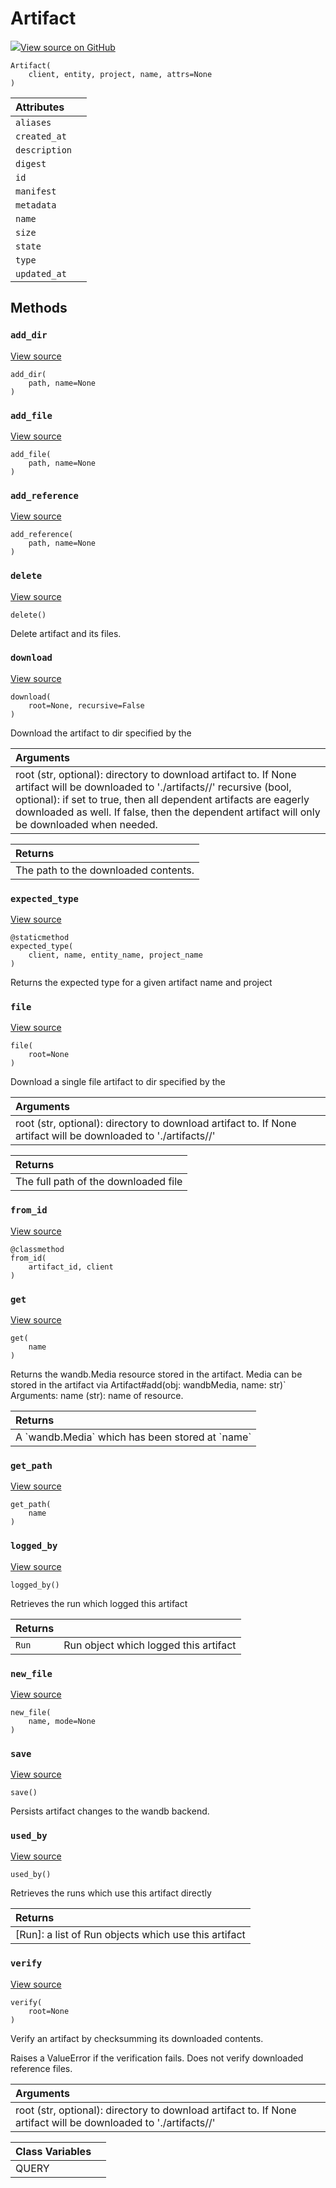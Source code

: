 # Artifact

[![](https://www.tensorflow.org/images/GitHub-Mark-32px.png)View source on GitHub](https://www.github.com/wandb/client/tree/master/wandb/apis/public.py#L2447-L3148)

```text
Artifact(
    client, entity, project, name, attrs=None
)
```

| Attributes |  |
| :--- | :--- |
| `aliases` |  |
| `created_at` |  |
| `description` |  |
| `digest` |  |
| `id` |  |
| `manifest` |  |
| `metadata` |  |
| `name` |  |
| `size` |  |
| `state` |  |
| `type` |  |
| `updated_at` |  |

## Methods

### `add_dir` <a id="add_dir"></a>

[View source](https://www.github.com/wandb/client/tree/master/wandb/apis/public.py#L2666-L2667)

```text
add_dir(
    path, name=None
)
```

### `add_file` <a id="add_file"></a>

[View source](https://www.github.com/wandb/client/tree/master/wandb/apis/public.py#L2663-L2664)

```text
add_file(
    path, name=None
)
```

### `add_reference` <a id="add_reference"></a>

[View source](https://www.github.com/wandb/client/tree/master/wandb/apis/public.py#L2669-L2670)

```text
add_reference(
    path, name=None
)
```

### `delete` <a id="delete"></a>

[View source](https://www.github.com/wandb/client/tree/master/wandb/apis/public.py#L2643-L2658)

```text
delete()
```

Delete artifact and its files.

### `download` <a id="download"></a>

[View source](https://www.github.com/wandb/client/tree/master/wandb/apis/public.py#L2799-L2841)

```text
download(
    root=None, recursive=False
)
```

Download the artifact to dir specified by the

| Arguments |
| :--- |
| root \(str, optional\): directory to download artifact to. If None artifact will be downloaded to './artifacts//' recursive \(bool, optional\): if set to true, then all dependent artifacts are eagerly downloaded as well. If false, then the dependent artifact will only be downloaded when needed. |

| Returns |
| :--- |
| The path to the downloaded contents. |

### `expected_type` <a id="expected_type"></a>

[View source](https://www.github.com/wandb/client/tree/master/wandb/apis/public.py#L2601-L2641)

```text
@staticmethod
expected_type(
    client, name, entity_name, project_name
)
```

Returns the expected type for a given artifact name and project

### `file` <a id="file"></a>

[View source](https://www.github.com/wandb/client/tree/master/wandb/apis/public.py#L2843-L2864)

```text
file(
    root=None
)
```

Download a single file artifact to dir specified by the

| Arguments |
| :--- |
| root \(str, optional\): directory to download artifact to. If None artifact will be downloaded to './artifacts//' |

| Returns |
| :--- |
| The full path of the downloaded file |

### `from_id` <a id="from_id"></a>

[View source](https://www.github.com/wandb/client/tree/master/wandb/apis/public.py#L2469-L2509)

```text
@classmethod
from_id(
    artifact_id, client
)
```

### `get` <a id="get"></a>

[View source](https://www.github.com/wandb/client/tree/master/wandb/apis/public.py#L2763-L2797)

```text
get(
    name
)
```

Returns the wandb.Media resource stored in the artifact. Media can be stored in the artifact via Artifact\#add\(obj: wandbMedia, name: str\)\` Arguments: name \(str\): name of resource.

| Returns |
| :--- |
| A \`wandb.Media\` which has been stored at \`name\` |

### `get_path` <a id="get_path"></a>

[View source](https://www.github.com/wandb/client/tree/master/wandb/apis/public.py#L2692-L2761)

```text
get_path(
    name
)
```

### `logged_by` <a id="logged_by"></a>

[View source](https://www.github.com/wandb/client/tree/master/wandb/apis/public.py#L3115-L3148)

```text
logged_by()
```

Retrieves the run which logged this artifact

| Returns |  |
| :--- | :--- |
| `Run` | Run object which logged this artifact |

### `new_file` <a id="new_file"></a>

[View source](https://www.github.com/wandb/client/tree/master/wandb/apis/public.py#L2660-L2661)

```text
new_file(
    name, mode=None
)
```

### `save` <a id="save"></a>

[View source](https://www.github.com/wandb/client/tree/master/wandb/apis/public.py#L2877-L2915)

```text
save()
```

Persists artifact changes to the wandb backend.

### `used_by` <a id="used_by"></a>

[View source](https://www.github.com/wandb/client/tree/master/wandb/apis/public.py#L3071-L3113)

```text
used_by()
```

Retrieves the runs which use this artifact directly

| Returns |
| :--- |
| \[Run\]: a list of Run objects which use this artifact |

### `verify` <a id="verify"></a>

[View source](https://www.github.com/wandb/client/tree/master/wandb/apis/public.py#L2917-L2942)

```text
verify(
    root=None
)
```

Verify an artifact by checksumming its downloaded contents.

Raises a ValueError if the verification fails. Does not verify downloaded reference files.

| Arguments |
| :--- |
| root \(str, optional\): directory to download artifact to. If None artifact will be downloaded to './artifacts//' |

| Class Variables |  |
| :--- | :--- |
| QUERY |  |

